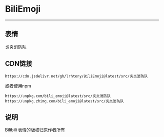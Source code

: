 # BiliEmoji
---
## 表情
炎炎消防队
## CDN链接
```
https://cdn.jsdelivr.net/gh/lrhtony/BiliEmoji@latest/src/炎炎消防队
```
或者使用npm
```
https://unpkg.com/bili_emoji@latest/src/炎炎消防队
https://unpkg.zhimg.com/bili_emoji@latest/src/炎炎消防队
```
## 说明
Bilibili 表情的版权归原作者所有
